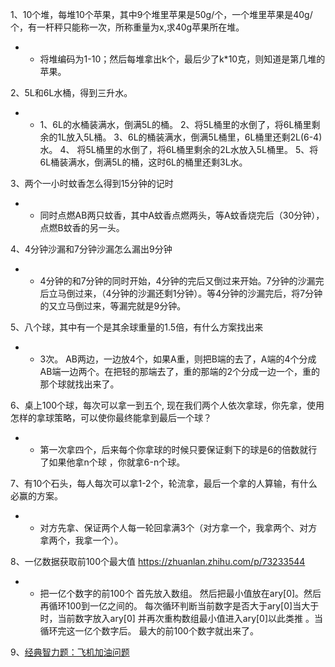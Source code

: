 

1、10个堆，每堆10个苹果，其中9个堆里苹果是50g/个，一个堆里苹果是40g/个，有一杆秤只能称一次，所称重量为x,求40g苹果所在堆。

- - 将堆编码为1-10；然后每堆拿出k个，最后少了k*10克，则知道是第几堆的苹果。

2、5L和6L水桶，得到三升水。

- - 1、6L的水桶装满水，倒满5L的桶。 2、将5L桶里的水倒了，将6L桶里剩余的1L放入5L桶。 3、6L的桶装满水，倒满5L桶里，6L桶里还剩2L(6-4)水。 4、 将5L桶里的水倒了，将6L桶里剩余的2L水放入5L桶里。 5、将6L桶装满水，倒满5L的桶，这时6L的桶里还剩3L水。

3、两个一小时蚊香怎么得到15分钟的记时

- - 同时点燃AB两只蚊香，其中A蚊香点燃两头，等A蚊香烧完后（30分钟），点燃B蚊香的另一头。

4、4分钟沙漏和7分钟沙漏怎么漏出9分钟

- - 4分钟的和7分钟的同时开始，4分钟的完后又倒过来开始。7分钟的沙漏完后立马倒过来，（4分钟的沙漏还剩1分钟）。等4分钟的沙漏完后，将7分钟的又立马倒过来，等漏完就是9分钟。

5、八个球，其中有一个是其余球重量的1.5倍，有什么方案找出来

- - 3次。 AB两边，一边放4个，如果A重，则把B端的去了，A端的4个分成AB端一边两个。在把轻的那端去了，重的那端的2个分成一边一个，重的那个球就找出来了。

6、桌上100个球，每次可以拿一到五个, 现在我们两个人依次拿球，你先拿，使用怎样的拿球策略，可以使你最终能拿到最后一个球？

- - 第一次拿四个，后来每个你拿球的时候只要保证剩下的球是6的倍数就行了如果他拿n个球 ，你就拿6-n个球。

7、有10个石头，每人每次可以拿1-2个，轮流拿，最后一个拿的人算输，有什么必赢的方案。

- - 对方先拿、保证两个人每一轮回拿满3个（对方拿一个，我拿两个、对方拿两个，我拿一个）。

8、一亿数据获取前100个最大值 https://zhuanlan.zhihu.com/p/73233544

- - 把一亿个数字的前100个 首先放入数组。 然后把最小值放在ary[0]。然后再循环100到一亿之间的。 每次循环判断当前数字是否大于ary[0]当大于时，当前数字放入ary[0] 并再次重构数组最小值进入ary[0]以此类推 。当循环完这一亿个数字后。 最大的前100个数字就出来了。

9、[经典智力题：飞机加油问题](https://link.zhihu.com/?target=https%3A//blog.csdn.net/qins_superlover/article/details/21158269)